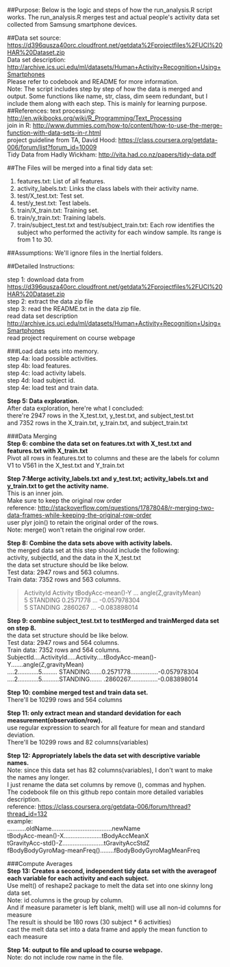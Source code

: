 



##Purpose:
Below is the logic and steps of how the run_analysis.R script works. The run_analysis.R merges test and actual people's activity data set collected from Samsung smartphone devices.

##Data set source:
   https://d396qusza40orc.cloudfront.net/getdata%2Fprojectfiles%2FUCI%20HAR%20Dataset.zip    
Data set description: http://archive.ics.uci.edu/ml/datasets/Human+Activity+Recognition+Using+Smartphones  
Please refer to codebook and README for more information.  
Note: The script includes step by step of how the data is merged and output.
      Some functions like name, str, class, dim seem redundant, but I include them
        along with each step. This is mainly for learning purpose.
##References:
text processing: http://en.wikibooks.org/wiki/R_Programming/Text_Processing  
join in R: http://www.dummies.com/how-to/content/how-to-use-the-merge-function-with-data-sets-in-r.html  
project guideline from TA, David Hood: https://class.coursera.org/getdata-006/forum/list?forum_id=10009  
Tidy Data from Hadly Wickham: http://vita.had.co.nz/papers/tidy-data.pdf  

##The Files will be merged into a final tidy data set:
 1. features.txt:      List of all features.
 2. activity_labels.txt: Links the class labels with their activity name.
 3. test/X_test.txt:   Test set.
 4. test/y_test.txt:   Test labels.
 5. train/X_train.txt: Training set.
 6. train/y_train.txt: Training labels.
 7. train/subject_test.txt and test/subject_train.txt: Each row identifies the subject who performed the activity for each window sample. Its range is from 1 to 30. 

##Assumptions: 
  We'll ignore files in the Inertial folders.

##Detailed Instructions:

step 1: download data from https://d396qusza40orc.cloudfront.net/getdata%2Fprojectfiles%2FUCI%20HAR%20Dataset.zip   
step 2: extract the data zip file  
step 3: read the README.txt in the data zip file.  
        read data set description http://archive.ics.uci.edu/ml/datasets/Human+Activity+Recognition+Using+Smartphones  
        read project requirement on course webpage  

###Load data sets into memory.    
step 4a: load possible activities.  
step 4b: load features.  
step 4c: load activity labels.  
step 4d: load  subject id.  
step 4e: load test and train data.

**Step 5: Data exploration.**   
After data exploration, here're what I concluded:   
 there're 2947 rows in the X_test.txt, y_test.txt, and subject_test.txt  
 and 7352 rows in the X_train.txt, y_train.txt, and subject_train.txt  

###Data Merging   
**Step 6: combine the data set on features.txt with X_test.txt and features.txt with X_train.txt**    
 Pivot all rows in features.txt to columns and these are the labels for column V1 to V561 in the X_test.txt and Y_train.txt    

**Step 7:Merge activity_labels.txt and y_test.txt; activity_labels.txt and y_train.txt to get the activity name.**   
This is an inner join.  
Make sure to keep the original row order     
 reference: http://stackoverflow.com/questions/17878048/r-merging-two-data-frames-while-keeping-the-original-row-order   
 user plyr join() to retain the original order of the rows.    
 Note: merge() won't retain the original row order.    

**Step 8: Combine the data sets above with activity labels.**  
the merged data set at this step should include the following:  
  activity, subjectId, and the data in the X_test.txt  
 the data set structure should be like below.  
 Test data:  2947 rows and 563 columns.  
 Train data: 7352 rows and 563 columns.  
> ActivityId  Activity tBodyAcc-mean()-Y  ...  angle(Z,gravityMean)  
>     5      STANDING    0.2571778        ...    -0.057978304  
>     5      STANDING     .2860267        ...    -0.083898014  

**Step 9: combine subject_test.txt to testMerged and trainMerged data set on step 8.**   
 the data set structure should be like below.  
 Test data:  2947 rows and 564 columns.  
 Train data: 7352 rows and 564 columns.  
 SubjectId....ActivityId.....Activity....tBodyAcc-mean()-Y.......angle(Z,gravityMean)  
 ....2............5......... STANDING.......0.2571778................-0.057978304  
 ....2............5..........STANDING....... .2860267................-0.083898014  

**Step 10: combine merged test and train data set.**    
 There'll be 10299 rows and 564 columns  

**Step 11: only extract mean and standard devidation for each measurement(observation/row).**  
use regular expression to search for all feature for mean and standard deviation.  
 There'll be 10299 rows and 82 columns(variables)  

**Step 12: Appropriately labels the data set with descriptive variable names.**      
Note: since this data set has 82 columns(variables), I don't want to make the names any longer.  
 I just rename the data set columns by remove (), commas and hyphen.   
 The codebook file on this github repo contain more detailed variables description.  
reference: https://class.coursera.org/getdata-006/forum/thread?thread_id=132  
example:   
...........oldName...................................newName  
tBodyAcc-mean()-X......................tBodyAccMeanX  
tGravityAcc-std()-Z........................tGravityAccStdZ   
fBodyBodyGyroMag-meanFreq()........fBodyBodyGyroMagMeanFreq   

###Compute Averages   
**Step 13: Creates a second, independent tidy data set with the averageof each variable for each activity and each subject.**  
Use melt() of reshape2 package to melt the data set into one skinny long data set.  
Note: id columns is the group by column.  
 And if measure parameter is left blank, melt() will use all non-id columns for measure  
The result is should be 180 rows (30 subject * 6 activities)  
cast the melt data set into a data frame and apply the mean function to each measure    

**Step 14: output to file and upload to course webpage.**   
Note: do not include row name in the file.

